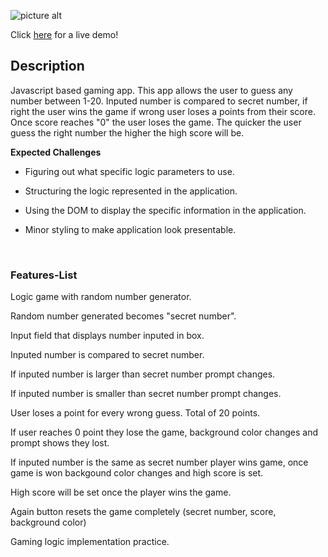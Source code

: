 ![picture alt](https://i.ibb.co/Vwb2F7V/coollogo-com-27411525.png)

Click [here](http://guess-the-number.surge.sh/) for a live demo!

## Description

Javascript based gaming app. This app allows the user to guess any number between 1-20. Inputed number is compared to secret number, if right the user wins the game if wrong user loses a points from their score. Once score reaches "0" the user loses the game. The quicker the user guess the right number the higher the high score will be.

**Expected Challenges**

- Figuring out what specific logic parameters to use.

- Structuring the logic represented in the application.

- Using the DOM to display the specific information in the application.

- Minor styling to make application look presentable.

&nbsp;
&nbsp;
&nbsp;

### Features-List

Logic game with random number generator.

Random number generated becomes "secret number".

Input field that displays number inputed in box.

Inputed number is compared to secret number.

If inputed number is larger than secret number prompt changes.

If inputed number is smaller than secret number prompt changes.

User loses a point for every wrong guess. Total of 20 points.

If user reaches 0 point they lose the game, background color changes and prompt shows they lost.

If inputed number is the same as secret number player wins game, once game is won backgound color changes and high score is set.

High score will be set once the player wins the game.

Again button resets the game completely (secret number, score, background color)

Gaming logic implementation practice.
